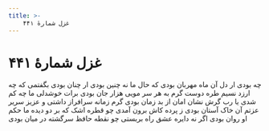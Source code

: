 ```yaml
---
title: >-
    غزل شمارهٔ ۴۴۱
---
```

# غزل شمارهٔ ۴۴۱

چه بودی ار دل آن ماه مهربان بودی
که حال ما نه چنین بودی ار چنان بودی
بگفتمی که چه ارزد نسیم طره دوست
گرم به هر سر مویی هزار جان بودی
برات خوشدلی ما چه کم شدی یا رب
گرش نشان امان از بد زمان بودی
گرم زمانه سرافراز داشتی و عزیز
سریر عزتم آن خاک آستان بودی
ز پرده کاش برون آمدی چو قطره اشک
که بر دو دیده ما حکم او روان بودی
اگر نه دایره عشق راه بربستی
چو نقطه حافظ سرگشته در میان بودی
